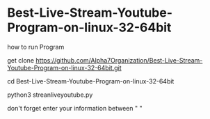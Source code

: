 # Best-Live-Stream-Youtube-Program-on-linux-32-64bit

how to run Program

  get clone https://github.com/Alpha7Organization/Best-Live-Stream-Youtube-Program-on-linux-32-64bit.git
 
  cd Best-Live-Stream-Youtube-Program-on-linux-32-64bit
 
  python3 streanliveyoutube.py
 
 
 don't forget enter your information between "  "
 
